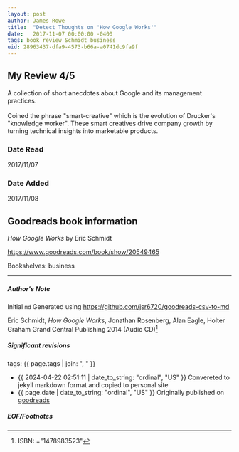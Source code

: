 ```yaml
---
layout: post
author: James Rowe
title:  "Detect Thoughts on 'How Google Works'"
date:   2017-11-07 00:00:00 -0400
tags: book review Schmidt business
uid: 28963437-dfa9-4573-b66a-a0741dc9fa9f
---
```


<!-- highly dependent on how you personally use jekyll templates, and how you want this to show up -->
<!-- escape any jekyll keys with double brackets -->

## My Review 4/5

A collection of short anecdotes about Google and its management practices.<br/><br/>Coined the phrase "smart-creative" which is the evolution of Drucker's "knowledge worker". These smart creatives drive company growth by turning technical insights into marketable products.<br/>

### Date Read
2017/11/07

### Date Added
2017/11/08

## Goodreads book information

*How Google Works* by Eric Schmidt

https://www.goodreads.com/book/show/20549465

Bookshelves: business

---

##### Author's Note

Initial `md` Generated using https://github.com/jsr6720/goodreads-csv-to-md

Eric Schmidt, *How Google Works*, Jonathan Rosenberg, Alan Eagle, Holter Graham Grand Central Publishing 2014 (Audio CD)[^1]

##### Significant revisions

tags: {{ page.tags | join: ", " }} <!-- todo move this somewhere -->

- {{ 2024-04-22 02:51:11 | date_to_string: "ordinal", "US" }} Convereted to jekyll markdown format and copied to personal site
- {{ page.date | date_to_string: "ordinal", "US" }} Originally published on [goodreads](https://www.goodreads.com)

##### EOF/Footnotes

[^1]: ISBN: ="1478983523"